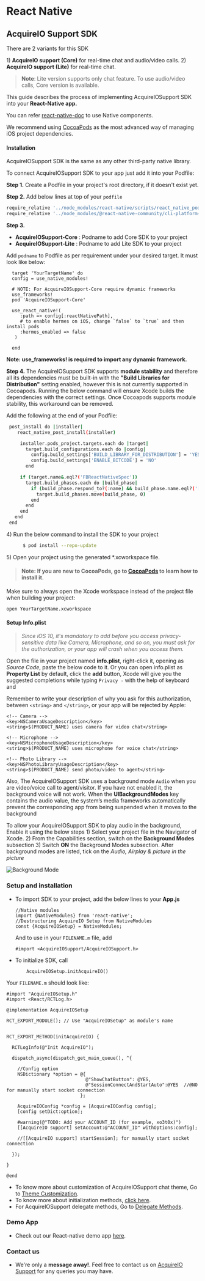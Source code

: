 # React Native

## AcquireIO Support SDK

There are 2 variants for this SDK

1\) **AcquireIO support \(Core\)** for real-time chat and audio/video calls. 2\) **AcquireIO support \(Lite\)** for real-time chat.

> **Note**: Lite version supports only chat feature. To use audio/video calls, Core version is available.

This guide describes the process of implementing AcquireIOSupport SDK into your **React-Native app.**

You can refer [react-native-doc](https://reactnative.dev/docs/native-modules-ios) to use Native components.

We recommend using [CocoaPods](https://cocoapods.org/) as the most advanced way of managing iOS project dependencies.

#### Installation

AcquireIOSupport SDK is the same as any other third-party native library.

To connect AcquireIOSupport SDK to your app just add it into your Podfile:

**Step 1.** Create a Podfile in your project's root directory, if it doesn't exist yet.

**Step 2.** Add below lines at top of your `podfile`

```javascript
require_relative '../node_modules/react-native/scripts/react_native_pods'
require_relative '../node_modules/@react-native-community/cli-platform-ios/native_modules'
```

**Step 3.**

* **AcquireIOSupport-Core** : Podname to add Core SDK to your project
* **AcquireIOSupport-Lite** : Podname to add Lite SDK to your project

Add `podname` to Podfile as per requirement under your desired target. It must look like below:

```text
  target 'YourTargetName' do
  config = use_native_modules!

  # NOTE: For AcquireIOSupport-Core require dynamic frameworks
  use_frameworks!
  pod 'AcquireIOSupport-Core'

  use_react_native!(
     :path => config[:reactNativePath],
     # to enable hermes on iOS, change `false` to `true` and then install pods
     :hermes_enabled => false
   )

  end
```

**Note: use\_frameworks! is required to import any dynamic framework.**

**Step 4.** The AcquireIOSupport SDK supports **module stability** and therefore all its dependencies must be built-in with the **"Build Libraries for Distribution"** setting enabled, however this is not currently supported in Cocoapods. Running the below command will ensure Xcode builds the dependencies with the correct settings. Once Cocoapods supports module stability, this workaround can be removed.

Add the following at the end of your Podfile:

```bash
 post_install do |installer|
    react_native_post_install(installer)

     installer.pods_project.targets.each do |target|
       target.build_configurations.each do |config|
         config.build_settings['BUILD_LIBRARY_FOR_DISTRIBUTION'] = 'YES'
         config.build_settings['ENABLE_BITCODE'] = 'NO'
       end

     if (target.name&.eql?('FBReactNativeSpec'))
       target.build_phases.each do |build_phase|
         if (build_phase.respond_to?(:name) && build_phase.name.eql?('[CP-User] Generate Specs'))
           target.build_phases.move(build_phase, 0)
         end
       end
     end
   end
 end
```

4\) Run the below command to install the SDK to your project

```bash
      $ pod install --repo-update
```

5\) Open your project using the generated \*.xcworkspace file.

> #### **Note:** If you are new to CocoaPods, go to [CocoaPods](https://cocoapods.org/) to learn how to install it.

Make sure to always open the Xcode workspace instead of the project file when building your project:

```text
open YourTargetName.xcworkspace
```

#### Setup Info.plist

> _Since iOS 10, it's mandatory to add before you access privacy-sensitive data like Camera, Microphone, and so on, you must ask for the authorization, or your app will crash when you access them._

Open the file in your project named **info.plist**, right-click it, opening as _Source Code_, paste the below code to it. Or you can open info.plist as **Property List** by default, click the **add** button, Xcode will give you the suggested completions while typing `Privacy -` with the help of keyboard and

Remember to write your description of why you ask for this authorization, between `<string>` and `</string>`, or your app will be rejected by Apple:

```text
<!-- Camera -->
<key>NSCameraUsageDescription</key>
<string>$(PRODUCT_NAME) uses camera for video chat</string>

<!-- Microphone -->
<key>NSMicrophoneUsageDescription</key>
<string>$(PRODUCT_NAME) uses microphone for voice chat</string>

<!-- Photo Library -->
<key>NSPhotoLibraryUsageDescription</key>
<string>$(PRODUCT_NAME) send photo/video to agent</string>
```

Also, The AcquireIOSupport SDK uses a background mode `Audio` when you are video/voice call to agent/visitor. If you have not enabled it, the background voice will not work. When the **UIBackgroundModes** key contains the audio value, the system’s media frameworks automatically prevent the corresponding app from being suspended when it moves to the background

To allow your AcquireIOSupport SDK to play audio in the background, Enable it using the below steps 1\) Select your project file in the Navigator of Xcode. 2\) From the Capabilities section, switch on the **Background Modes** subsection 3\) Switch **ON** the Background Modes subsection. After background modes are listed, tick on the _Audio, Airplay & picture in the picture_

![Background Mode](https://s3.amazonaws.com/com.twilio.prod.twilio-docs/images/BackgroundModes.original.png)

### Setup and installation

* To import SDK to your project, add the below lines to your **App.js**

  ```text
  //Native modules
  import {NativeModules} from 'react-native';
  //Destructuring AcquireIO Setup from NativeModules
  const {AcquireIOSetup} = NativeModules;
  ```

  And to use in your `FILENAME.m` file, add

  ```text
  #import <AcquireIOSupport/AcquireIOSupport.h>
  ```

* To initialize SDK, call

  ```text
      AcquireIOSetup.initAcquireIO()
  ```

Your `FILENAME.m` should look like:

```text
#import "AcquireIOSetup.h"
#import <React/RCTLog.h>

@implementation AcquireIOSetup

RCT_EXPORT_MODULE(); // Use "AcquireIOSetup" as module's name


RCT_EXPORT_METHOD(initAcquireIO) {

  RCTLogInfo(@"Init AcquireIO");

  dispatch_async(dispatch_get_main_queue(), ^{

    //Config option
    NSDictionary *option = @{
                             @"ShowChatButton": @YES,
                             @"SessionConnectAndStartAuto":@YES  //@NO for manually start socket connection
                           };

    AcquireIOConfig *config = [AcquireIOConfig config];
    [config setDict:option];

    #warning(@"TODO: Add your ACCOUNT_ID (for example, xo3t0x)")
    [[AcquireIO support] setAccount:@"ACCOUNT_ID" withOptions:config];

    //[[AcquireIO support] startSession]; for manually start socket connection

  });

}

@end
```

* To know more about customization of AcquireIOSupport chat theme, Go to [Theme Customization](https://developer.acquire.io/v/2.0.0/sdk/ios/theme-setting).
* To know more about initialization methods, [click here](https://developer.acquire.io/v/2.0.0/sdk/ios/initialization).
* For AcquireIOSupport delegate methods, Go to [Delegate Methods](https://developer.acquire.io/v/2.0.0/sdk/ios/acquire-sdk-delegates).

### Demo App

* Check out our React-native demo app [here](https://drive.google.com/file/d/1BtggKOJyKK6vP_ZhoN1Agp6KqhwyDedC/view?usp=sharing).

### Contact us

* We're only a **message away!**. Feel free to contact us on [AcquireIO Support](https://acquire.io) for any queries you may have.

